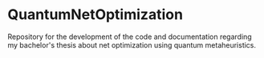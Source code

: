 # QuantumNetOptimization
Repository for the development of the code and documentation regarding my bachelor's thesis about net optimization using quantum metaheuristics.
